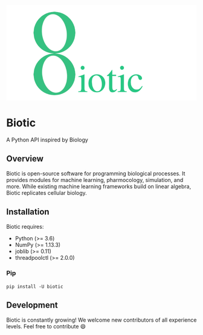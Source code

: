 ![Image of Biotic](https://raw.githubusercontent.com/japasowi/Biotic/main/doc/logos/biotic.png)


# Biotic

A Python API inspired by Biology

## Overview

Biotic is open-source software for programming biological processes. It provides modules for machine learning, pharmocology, simulation, and more. While existing machine learning frameworks build on linear algebra, Biotic replicates cellular biology.

## Installation 

Biotic requires:
- Python (>= 3.6)
- NumPy (>= 1.13.3)
- joblib (>= 0.11)
- threadpoolctl (>= 2.0.0)

### Pip
```
pip install -U biotic
```

## Development

Biotic is constantly growing! We welcome new contributors of all experience levels. Feel free to contribute :smile:
